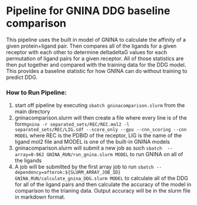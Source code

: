 # Pipeline for GNINA DDG baseline comparison
This pipeline uses the built in model of GNINA to calculate the affinity of a given protein+ligand pair. Then compares all of the ligands for a given receptor with each other to determine deltadeltaG values for each permutation of ligand pairs for a given receptor. All of those statistics are then put together and compared with the training data for the DDG model. This provides a baseline statistic for how GNINA can do without training to predict DDG.
### How to Run Pipeline:
1. start off pipeline by executing `sbatch gninacomparison.slurm` from the main directory
2. gninacomparison.slurm will then create a file where every line is of the form`gnina -r separated_sets/REC/REC.mol2 -l separated_sets/REC/LIG.sdf --score_only --gpu --cnn_scoring --cnn MODEL` where REC is the PDBID of the receptor, LIG is the name of the ligand mol2 file and MODEL is one of the built-in GNINA models
3. gninacomparison.slurm will submit a new job as such `sbatch  --array=0-962 GNINA_RUN/run_gnina.slurm MODEL` to run GNINA on all of the ligands
4. A job will be submitted by the first array job to run `sbatch --dependency=afterok:${SLURM_ARRAY_JOB_ID} GNINA_RUN/calculate_gnina_DDG.slurm MODEL` to calculate all of the DDG for all of the ligand pairs and then calculate the accuracy of the model in comparison to the trianing data. Output accuracy will be in the slurm file in markdown format.
